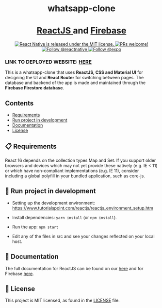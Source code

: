 <p><h1 align="center">whatsapp-clone</h1>
</p>

<h1 align="center">
  <a href="https://reactjs.org/">
    ReactJS
  </a>
  and 
  <a href ="https://firebase.google.com/">
     Firebase
  </a>
</h1>

<p align="center">
  <a href="https://github.com/facebook/react-native/blob/master/LICENSE">
    <img src="https://img.shields.io/badge/license-MIT-blue.svg" alt="React Native is released under the MIT license." />
  </a>
  <a href="https://reactnative.dev/docs/contributing">
    <img src="https://img.shields.io/badge/PRs-welcome-brightgreen.svg" alt="PRs welcome!" />
  </a>
  <a href="https://twitter.com/intent/follow?screen_name=reactjs">
    <img src="https://img.shields.io/twitter/follow/reactjs.svg?label=Follow%20@reactjs" alt="Follow @reactnative" />
  </a>
  <a href="https://twitter.com/intent/follow?screen_name=firebase">
    <img src="https://img.shields.io/twitter/follow/firebase.svg?label=Follow%20@firebase" alt="Follow @expo" />
  </a>
</p>


<h3>LINK TO DEPLOYED WEBSITE: <a href="https://whatsapp-clone-8418c.web.app">HERE</a></h3>

<p>
  This is a whatsapp-clone that uses <strong>ReactJS, CSS and Material UI</strong> for designing the UI and <strong>React Router</strong> for switching between pages.
  The database and backend of the app is made and maintained through the <strong>Firebase Firestore database</strong>.
</p>

[r]: https://reactjs.org/
[p]: https://reactnative.dev/docs/out-of-tree-platforms

## Contents

- [Requirements](#-requirements)
- [Run project in development](#-run-project-in-development)
- [Documentation](#-documentation)
- [License](#-license)


## 📋 Requirements

React 16 depends on the collection types Map and Set. If you support older browsers and devices which may not yet provide these natively (e.g. IE < 11) or which have non-compliant implementations (e.g. IE 11), consider including a global polyfill in your bundled application, such as core-js.

## 🎉 Run project in development

- Setting up the development environment: https://www.tutorialspoint.com/reactjs/reactjs_environment_setup.htm

- Install dependencies: `yarn install` (or `npm install`).

- Run the app: `npm start`

- Edit any of the files in src and see your changes reflected on your local host.

## 📖 Documentation

The full documentation for ReactJS can be found on our [here][docs] and for Firebase [here][docs1].

[docs]: https://reactjs.org/docs/getting-started.html
[docs1]: https://firebase.google.com/?gclid=CjwKCAjwn8SLBhAyEiwAHNTJbXWw7MQFKlOIOkEeUsW0pxZvFgcllB0pqK_8b-yhrFQ1adbOO4PapRoCkygQAvD_BwE&gclsrc=aw.ds


## 📄 License

This project is MIT licensed, as found in the [LICENSE][l] file.

[l]: https://github.com/tanu272/whatsapp-clone/blob/main/LICENSE
